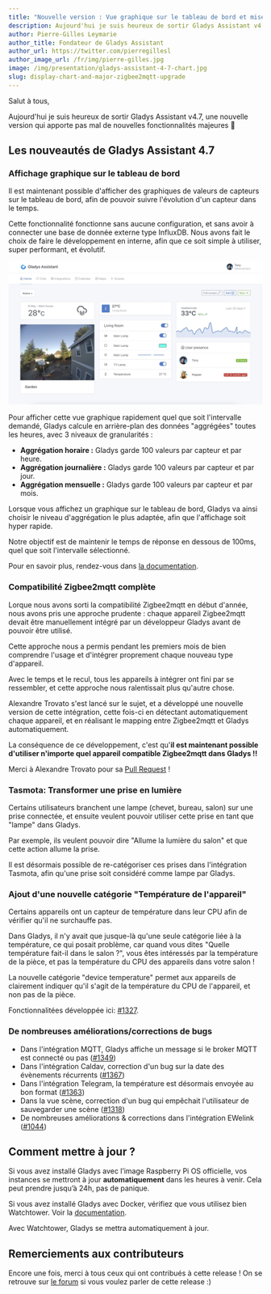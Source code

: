 ```yaml
---
title: "Nouvelle version : Vue graphique sur le tableau de bord et mise à jour majeure de Zigbee2mqtt"
description: Aujourd'hui je suis heureux de sortir Gladys Assistant v4.7, une nouvelle version qui apporte de nombreuses fonctionnalités demandées par la communauté !
author: Pierre-Gilles Leymarie
author_title: Fondateur de Gladys Assistant
author_url: https://twitter.com/pierregillesl
author_image_url: /fr/img/pierre-gilles.jpg
image: /img/presentation/gladys-assistant-4-7-chart.jpg
slug: display-chart-and-major-zigbee2mqtt-upgrade
---
```


Salut à tous,

Aujourd'hui je suis heureux de sortir Gladys Assistant v4.7, une nouvelle version qui apporte pas mal de nouvelles fonctionnalités majeures 🚀

## Les nouveautés de Gladys Assistant 4.7

### Affichage graphique sur le tableau de bord

Il est maintenant possible d'afficher des graphiques de valeurs de capteurs sur le tableau de bord, afin de pouvoir suivre l'évolution d'un capteur dans le temps.

Cette fonctionnalité fonctionne sans aucune configuration, et sans avoir à connecter une base de donnée externe type InfluxDB. Nous avons fait le choix de faire le développement en interne, afin que ce soit simple à utiliser, super performant, et évolutif.

![Affichage graphique Gladys Assistant](../../../static/img/articles/fr/gladys-4-7/chart-dashboard.jpg)

Pour afficher cette vue graphique rapidement quel que soit l'intervalle demandé, Gladys calcule en arrière-plan des données "aggrégées" toutes les heures, avec 3 niveaux de granularités :

- **Aggrégation horaire :** Gladys garde 100 valeurs par capteur et par heure.
- **Aggrégation journalière :** Gladys garde 100 valeurs par capteur et par jour.
- **Aggrégation mensuelle :** Gladys garde 100 valeurs par capteur et par mois.

Lorsque vous affichez un graphique sur le tableau de bord, Gladys va ainsi choisir le niveau d'aggrégation le plus adaptée, afin que l'affichage soit hyper rapide.

Notre objectif est de maintenir le temps de réponse en dessous de 100ms, quel que soit l'intervalle sélectionné.

Pour en savoir plus, rendez-vous dans [la documentation](/fr/docs/dashboard/chart).

### Compatibilité Zigbee2mqtt complète

Lorque nous avons sorti la compatibilité Zigbee2mqtt en début d'année, nous avons pris une approche prudente : chaque appareil Zigbee2mqtt devait être manuellement intégré par un développeur Gladys avant de pouvoir être utilisé.

Cette approche nous a permis pendant les premiers mois de bien comprendre l'usage et d'intégrer proprement chaque nouveau type d'appareil.

Avec le temps et le recul, tous les appareils à intégrer ont fini par se ressembler, et cette approche nous ralentissait plus qu'autre chose.

Alexandre Trovato s'est lancé sur le sujet, et a développé une nouvelle version de cette intégration, cette fois-ci en détectant automatiquement chaque appareil, et en réalisant le mapping entre Zigbee2mqtt et Gladys automatiquement.

La conséquence de ce développement, c'est qu'**il est maintenant possible d'utiliser n'importe quel appareil compatible Zigbee2mqtt dans Gladys !!**

Merci à Alexandre Trovato pour sa [Pull Request](https://github.com/GladysAssistant/Gladys/pull/1302) !

### Tasmota: Transformer une prise en lumière

Certains utilisateurs branchent une lampe (chevet, bureau, salon) sur une prise connectée, et ensuite veulent pouvoir utiliser cette prise en tant que "lampe" dans Gladys.

Par exemple, ils veulent pouvoir dire "Allume la lumière du salon" et que cette action allume la prise.

Il est désormais possible de re-catégoriser ces prises dans l'intégration Tasmota, afin qu'une prise soit considéré comme lampe par Gladys.

### Ajout d'une nouvelle catégorie "Température de l'appareil"

Certains appareils ont un capteur de température dans leur CPU afin de vérifier qu'il ne surchauffe pas.

Dans Gladys, il n'y avait que jusque-là qu'une seule catégorie liée à la température, ce qui posait problème, car quand vous dites "Quelle température fait-il dans le salon ?", vous êtes intéressés par la température de la pièce, et pas la température du CPU des appareils dans votre salon !

La nouvelle catégorie "device temperature" permet aux appareils de clairement indiquer qu'il s'agit de la température du CPU de l'appareil, et non pas de la pièce.

Fonctionnalitées développée ici: [#1327](https://github.com/GladysAssistant/Gladys/commit/94acaac8fd32c3c0e0c82c581f10904d5ed36f0d).

### De nombreuses améliorations/corrections de bugs

- Dans l'intégration MQTT, Gladys affiche un message si le broker MQTT est connecté ou pas ([#1349](https://github.com/GladysAssistant/Gladys/commit/a5c95dcfbfc84b8ddde141a4e3680cae9fb659ce))
- Dans l'intégration Caldav, correction d'un bug sur la date des évènements récurrents ([#1367](https://github.com/GladysAssistant/Gladys/commit/b6ab1c06e94f804c6077da7b99e5e258ef0cf475))
- Dans l'intégration Telegram, la température est désormais envoyée au bon format ([#1363](https://github.com/GladysAssistant/Gladys/commit/bcbb1234b1590fb14a2af5eef87065c966297287))
- Dans la vue scène, correction d'un bug qui empêchait l'utilisateur de sauvegarder une scène ([#1318](https://github.com/GladysAssistant/Gladys/commit/7ed2d520b8b5b6c03b539311903425393797aaa1))
- De nombreuses améliorations & corrections dans l'intégration EWelink ([#1044](https://github.com/GladysAssistant/Gladys/commit/a755d55f2ebb70983111343018b3fd9a1590933b))

## Comment mettre à jour ?

Si vous avez installé Gladys avec l’image Raspberry Pi OS officielle, vos instances se mettront à jour **automatiquement** dans les heures à venir. Cela peut prendre jusqu’à 24h, pas de panique.

Si vous avez installé Gladys avec Docker, vérifiez que vous utilisez bien Watchtower. Voir la [documentation](/fr/docs/installation/docker#mise-à-jour-automatique-avec-watchtower).

Avec Watchtower, Gladys se mettra automatiquement à jour.

## Remerciements aux contributeurs

Encore une fois, merci à tous ceux qui ont contribués à cette release ! On se retrouve sur [le forum](https://community.gladysassistant.com/) si vous voulez parler de cette release :)
